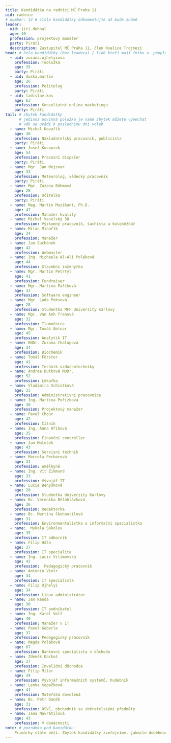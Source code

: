 ```yaml
---
title: Kandidátka na radnici MČ Praha 11
uid: radnice
# number: 13 # číslo kandidátky odkomentujte až bude známé
leader:
  uid: jiri.dohnal
  age: 40
  profession: projektový manažer
  party: Piráti
  description: Zastupitel MČ Praha 11, člen Koalice Trojmezí
head: # čelo kandidátky (bez leadera) / lidé kteří mají fotku a _people/jmeno.md
  - uid: zuzana.ujhelyiova
    profession: Teoložka
    age: 35
    party: Piráti
  - uid: duska.martin
    age: 26
    profession: Politolog
    party: Piráti  
  - uid: ladislav.kos
    age: 63
    profession: Konzultatnt online marketingu
    party: Piráti 
tail: # zbytek kandidatky
      # jedinná povinná položka je name zbytek můžete vynechat
      # věk se uvádí k poslednímu dni voleb
  - name: Michal Kovařík
    age: 30
    profession: Nakladatelský pracovník, publicista
    party: Piráti  
  - name: Josef Kocourek
    age: 54
    profession: Provozní dispečer
    party: Piráti
  - name: Mgr. Jan Mejsnar
    age: 33
    profession: Meteorolog, vědecký pracovník
    party: Piráti
  - name: Mgr. Zuzana Böhmová
    age: 28
    profession: Učitelka
    party: Piráti    
  - name: Mag. Martin Muzikant, Ph.D.
    age: 47 
    profession: Manažer kvality
  - name: Michal Veselský 38
    profession: Výzkumný pracovník, šachista a koloběžkář
  - name: Milan Minařík
    age: 34
    profession: Manažer
  - name: Jan Suchánek
    age: 42
    profession: Webmaster
  - name: Ing. Michaela Al-Ali Poláková
    age: 44
    profession: Stavební inženýrka
  - name: Mgr. Martin Petrtýl
    age: 41
    profession: Fundraiser
  - name: Mgr. Martina Paříková
    age: 33
    profession: Software engineer
  - name: Mgr. Lada Peksová
    age: 28
    profession: Studentka MFF Univerzity Karlovy
  - name: Mgr. Van Anh Tranová
    age: 32
    profession: Tlumočnice
  - name: Mgr. Tomáš Gelnar
    age: 45
    profession: Analytik IT
  - name: RNDr. Zuzana Chalupová
    age: 34
    profession: Biochemik
  - name: Tomáš Förster
    age: 41
    profession: Technik vzduchotechniky
  - name: Andrea Dutková MUDr.
    age: 52
    profession: Lékařka
  - name: Vladimíra Schistková
    age: 33
    profession: Administrativní pracovnice
  - name: Ing. Martina Pořízková
    age: 30
    profession: Projektový manažer
  - name: Pavel Chour
    age: 42
    profession: Číšník
  - name: Ing. Anna Hřibová
    age: 35
    profession: Finanční controller
  - name: Jan Maleček
    age: 43
    profession: Servisní technik
  - name: Marcela Pecharová
    age: 31
    profession: umělkyně
  - name: Ing. Vít Zikmund
    age: 33
    profession: Vývojář IT
  - name: Lucie Benýšková
    age: 20
    profession: Studentka Univerzity Karlovy
  - name: Bc. Veronika Bělohlávková
    age: 36
    profession: Redaktorka
  - name: Bc. Martina Skohoutilová
    age: 31
    profession: Environmentalistka a informační specialistka
  - name:  Mykola Sokolov
    age: 35
    profession: IT odborník
  - name: Filip Háša
    age: 37
    profession: IT specialita
  - name: Ing. Lucie Vilímovská
    age: 42
    profession:  Pedagogický pracovník
  - name: Antonín Vintr
    age: 34
    profession: IT specialista
  - name: Filip Ujhelyi
    age: 34
    profession: Linux administrátor
  - name: Jan Randa
    age: 30
    profession: IT podnikatel
  - name: Ing. Karel Volf
    age: 40
    profession: Manažer v IT
  - name: Pavel Geberle
    age: 37
    profession: Pedagogický pracovník
  - name: Magda Poláková
    age: 67
    profession: Bankovní specialista v důchodu
  - name: Zdeněk Karkoš
    age: 37
    profession: Invalidní důchodce
  - name: Filip Miler
    age: 39
    profession: Vývojář informačních systémů, hudebník
  - name: Lenka Kopačková
    age: 41
    profession: Mateřská dovolená
  - name: Bc. Petr Daněk
    age: 31
    profession: OSVČ, obchodník se sběratelskými předměty
  - name: Jana Navrátilová
    age: 43 
    profession: V domácnosti
note: # poznámka pod kanidátku
    Primárky stále běží. Zbytek kandidátky zveřejníme, jakmile doběhnou.
---
```

